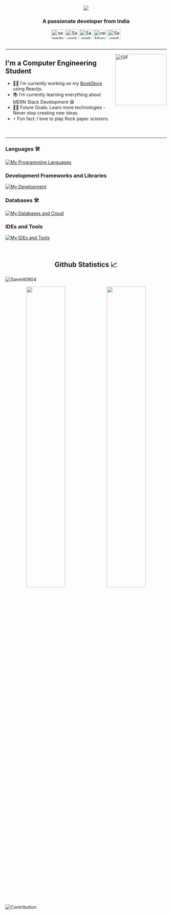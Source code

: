 <h1 align="center">
    <img src="https://readme-typing-svg.herokuapp.com/?font=Ubuntu&size=35&center=true&vCenter=true&width=500&height=70&color=CDCFCA&duration=2000&lines=Hi+👋+I'm+Kunjan;" />
</h1>
<h3 align="center">A passionate developer from India</h3>


<p align='center'>
<a href="https://www.linkedin.com/in/sanmitsuthar/" target="_blank"><img align="center" src="https://raw.githubusercontent.com/rahuldkjain/github-profile-readme-generator/master/src/images/icons/Social/linked-in-alt.svg" alt="sanmitsuthar" height="30" width="40" /></a>
<!-- <a href="https://github.com/Sanmit0804" target="_blank"><img align="center" src="https://raw.githubusercontent.com/rahuldkjain/github-profile-readme-generator/master/src/images/icons/Social/github.svg" alt="Sanmit0804" height="30" width="40" /></a> -->
<a href="discordapp.com/users/748110093672775721" target="_blank"><img align="center" src="https://raw.githubusercontent.com/rahuldkjain/github-profile-readme-generator/master/src/images/icons/Social/discord.svg" alt="Sanmit0804" height="30" width="40" /></a>
<a href="https://www.instagram.com/im_sanmit_/" target="_blank"><img align="center" src="https://raw.githubusercontent.com/rahuldkjain/github-profile-readme-generator/master/src/images/icons/Social/instagram.svg" alt="Sanmit0804" height="30" width="40" /></a>
<!-- <a href="" target="blank"><img align="center" src="https://raw.githubusercontent.com/rahuldkjain/github-profile-readme-generator/master/src/images/icons/Social/geeks-for-geeks.svg" alt="Vaibhav02" height="30" width="40" /></a> -->
<a href="https://leetcode.com/u/Sanmit0804/" target="_blank"><img align="center" src="https://raw.githubusercontent.com/rahuldkjain/github-profile-readme-generator/master/src/images/icons/Social/leet-code.svg" alt="vaibhav_jaiswal" height="30" width="40" /></a>
<!-- <a href="" target="blank"><img align="center" src="https://cdn.jsdelivr.net/npm/simple-icons@3.1.0/icons/codechef.svg" alt="Sanmit0804" height="30" width="40" /></a> -->
<!-- <a href="" target="blank"><img align="center" src="https://raw.githubusercontent.com/rahuldkjain/github-profile-readme-generator/master/src/images/icons/Social/hackerrank.svg" alt="vaibhav_jaiswal" height="30" width="40" /></a> -->
<!-- <a href=""><img align="center" src="https://raw.githubusercontent.com/rahuldkjain/github-profile-readme-generator/master/src/images/icons/Social/medium.svg" alt="Sanmit0804" height="30" width="40" /></a> -->
 <a href="https://x.com/Sanmit0804"><img align="center" src="https://raw.githubusercontent.com/rahuldkjain/github-profile-readme-generator/master/src/images/icons/Social/twitter.svg" alt="Sanmit0804" height="30" width="40" /></a>
<br>
<br>



---

<!-- <img align="right" alt="GIF" height="160px" src="https://media.giphy.com/media/du3J3cXyzhj75IOgvA/giphy.gif" /> -->
<img align="right" alt="GIF" height="160px" src="https://i.giphy.com/9o9dh1JRGThC1qxGTJ.webp" />

## I'm a Computer Engineering Student  

- 👨‍💻 I’m currently working on my <a href="https://github.com/kunjantalati/BookStore/">BookStore</a> using Reactjs.
- 📚 I’m currently learning everything about MERN Stack Development 😅
- 💪🏼 Future Goals: Learn more technologies - Never stop creating new ideas.
- ⚡ Fun fact: I love to play Rock paper scissors.
<br>

---

### Languages 🛠 
[![My Programming Languages](https://skillicons.dev/icons?i=html,css,js,java,sql)](https://skillicons.dev)

### Development Frameworks and Libraries
[![My Development](https://skillicons.dev/icons?i=angular,react,redux,express,nodejs,tailwind,electron)](https://skillicons.dev)

### Databases 🛠 
[![My Databases and Cloud](https://skillicons.dev/icons?i=mongodb,mysql)](https://skillicons.dev)

### IDEs and Tools
[![My IDEs and Tools](https://skillicons.dev/icons?i=vscode,git,github,postman)](https://skillicons.dev)


<br/>
<h2 align="center"> Github Statistics 📈</h2>
 
<!-- <a href="https://github.com/anuraghazra/github-readme-stats">
  <img align="center" src="https://github-readme-stats.vercel.app/api?username=kunjantalati&theme=dark&hide_border=true" />
</a>
<a href="https://github.com/anuraghazra/github-readme-stats">
  <img align="center" src="https://github-readme-stats.vercel.app/api/top-langs/?username=kunjantalati&layout=compact&theme=dark&hide_border=true" />
</a>
<a href="https://github.com/anuraghazra/github-readme-stats">
  <img align="center" src="http://github-readme-streak-stats.herokuapp.com?user=kunjantalati&theme=dark&hide_border=true&date_format=M%20j%5B%2C%20Y%5D" />
</a><br><br>   -->

<p align="left"> <img src="https://komarev.com/ghpvc/?username=kunjantalati&label=Profile%20views&color=0e75b6&style=flat" alt="Sanmit0804" /> </p>
<div>
  <div align="center">
    <img width="49%" src="https://github-readme-stats-sigma-five.vercel.app/api?username=kunjantalati&show_icons=true&theme=dark&hide_border=true&locale=en"/>
    <img width="49%" src="https://github-readme-streak-stats.herokuapp.com/?user=kunjantalati&theme=dark&hide_border=true"/>
  </div>
  
  ![Contribution](https://github-readme-activity-graph.vercel.app/graph?username=kunjantalati&bg_color=151515&color=fff&line=38536a&point=38a0ff&area=true&hide_border=true)

</div>
